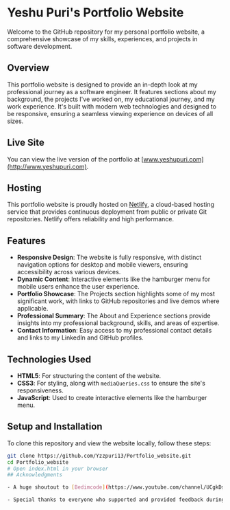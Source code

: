# Yeshu Puri's Portfolio Website

Welcome to the GitHub repository for my personal portfolio website, a comprehensive showcase of my skills, experiences, and projects in software development.

## Overview

This portfolio website is designed to provide an in-depth look at my professional journey as a software engineer. It features sections about my background, the projects I've worked on, my educational journey, and my work experience. It's built with modern web technologies and designed to be responsive, ensuring a seamless viewing experience on devices of all sizes.

## Live Site

You can view the live version of the portfolio at [www.yeshupuri.com](http://www.yeshupuri.com).

## Hosting

This portfolio website is proudly hosted on [Netlify](https://www.netlify.com/), a cloud-based hosting service that provides continuous deployment from public or private Git repositories. Netlify offers reliability and high performance.


## Features

- **Responsive Design**: The website is fully responsive, with distinct navigation options for desktop and mobile viewers, ensuring accessibility across various devices.
- **Dynamic Content**: Interactive elements like the hamburger menu for mobile users enhance the user experience.
- **Portfolio Showcase**: The Projects section highlights some of my most significant work, with links to GitHub repositories and live demos where applicable.
- **Professional Summary**: The About and Experience sections provide insights into my professional background, skills, and areas of expertise.
- **Contact Information**: Easy access to my professional contact details and links to my LinkedIn and GitHub profiles.

## Technologies Used

- **HTML5**: For structuring the content of the website.
- **CSS3**: For styling, along with `mediaQueries.css` to ensure the site's responsiveness.
- **JavaScript**: Used to create interactive elements like the hamburger menu.

## Setup and Installation

To clone this repository and view the website locally, follow these steps:

```bash
git clone https://github.com/Yzzpuri13/Portfolio_website.git
cd Portfolio_website
# Open index.html in your browser
## Acknowledgments

- A huge shoutout to [Bedimcode](https://www.youtube.com/channel/UCgkDs77BoEhMIgRUB4MKrtQ) for the comprehensive tutorial ["Responsive Personal Portfolio Website HTML CSS And JavaScript"](https://www.youtube.com/watch?v=ldwlOzRvYOU&t=7110s). This video was instrumental in guiding the design and development of several aspects of this portfolio website.

- Special thanks to everyone who supported and provided feedback during the development of this portfolio website.

